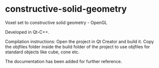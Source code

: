 # constructive-solid-geometry
Voxel set to constructive solid geometry - OpenGL

Developed in Qt-C++.

Compilation instructions: Open the project in Qt Creator and build it. Copy the objfiles folder inside the build folder of the project to use objfiles for standard objects like cube, cone etc.

The documentation has been added for further reference.
